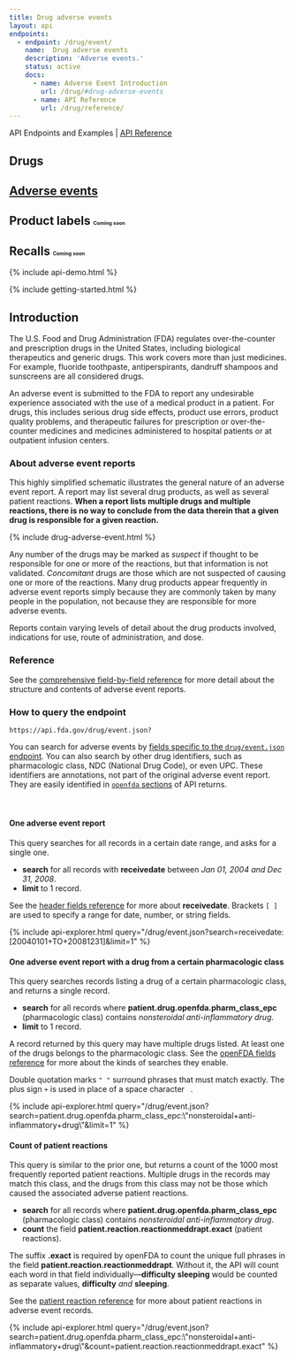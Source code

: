 ```yaml
---
title: Drug adverse events
layout: api
endpoints:
  - endpoint: /drug/event/
    name:  Drug adverse events
    description: 'Adverse events.'
    status: active
    docs:
      - name: Adverse Event Introduction
        url: /drug/#drug-adverse-events
      - name: API Reference
        url: /drug/reference/
---
```

<section class="content-heading api {% if page.cover %}cover{% endif %}" style="background-image:url('{{ site.baseurl }}/assets/img/{{ page.cover }}');">
  <div class="content-heading-text">
    <div class="content-heading-title">
      API Endpoints and Examples | <a href="{{ site.baseurl }}/drug/event/reference/">API Reference</a>
    </div>
    <h1>Drugs</h1>
  </div>
</section>

<div class="row tabs">
  <div class="col-sm-4 tab selected"><h2><a href="#">Adverse events</a></h2></div>
  <div class="col-sm-4 tab"><h2>Product labels <span style="font-size: 9px">Coming soon</span></h2></div>
  <div class="col-sm-4 tab"><h2>Recalls <span style="font-size: 9px">Coming soon</span></h2></div>
</div>

<section id="endpoint">

{% include api-demo.html %}

{% include getting-started.html %}

## Introduction

The U.S. Food and Drug Administration (FDA) regulates over-the-counter and prescription drugs in the United States, including biological therapeutics and generic drugs. This work covers more than just medicines. For example, fluoride toothpaste, antiperspirants, dandruff shampoos and sunscreens are all considered drugs.

An adverse event is submitted to the FDA to report any undesirable experience associated with the use of a medical product in a patient. For drugs, this includes serious drug side effects, product use errors, product quality problems, and therapeutic failures for prescription or over-the-counter medicines and medicines administered to hospital patients or at outpatient infusion centers.

### About adverse event reports

This highly simplified schematic illustrates the general nature of an adverse event report. A report may list several drug products, as well as several patient reactions. **When a report lists multiple drugs and multiple reactions, there is no way to conclude from the data therein that a given drug is responsible for a given reaction.**

{% include drug-adverse-event.html %}

Any number of the drugs may be marked as *suspect* if thought to be responsible for one or more of the reactions, but that information is not validated. *Concomitant* drugs are those which are not suspected of causing one or more of the reactions. Many drug products appear frequently in adverse event reports simply because they are commonly taken by many people in the population, not because they are responsible for more adverse events.

Reports contain varying levels of detail about the drug products involved, indications for use, route of administration, and dose.

### Reference

See the <a href="reference/">comprehensive field-by-field reference</a> for more detail about the structure and contents of adverse event reports.

### How to query the endpoint

`https://api.fda.gov/drug/event.json?`

You can search for adverse events by <a href="{{ site.baseurl }}/api/reference/#drug-adverse-events">fields specific to the `drug/event.json` endpoint</a>. You can also search by other drug identifiers, such as pharmacologic class, NDC (National Drug Code), or even UPC. These identifiers are annotations, not part of the original adverse event report. They are easily identified in <a href="{{ site.baseurl }}/api/reference/#openfda-fields">`openfda` sections</a> of API returns.

<div class="api-explorer" style="margin-top: 7ex">
<div class="query">
<h4 class="query-title">One adverse event report</h4>
<div class="query-description">This query searches for all records in a certain date range, and asks for a single one.

 - **search** for all records with **receivedate** between *Jan 01, 2004 and Dec 31, 2008*.
 - **limit** to 1 record.

See the [header fields reference](reference/#header) for more about **receivedate**. Brackets `[ ]` are used to specify a range for date, number, or string fields.
</div>
</div>
<div class="explorer">
{% include api-explorer.html query="/drug/event.json?search=receivedate:[20040101+TO+20081231]&limit=1" %}
</div>
</div>

<div class="api-explorer">
<div class="query">
<h4 class="query-title">One adverse event report with a drug from a certain pharmacologic class</h4>
<div class="query-description">This query searches records listing a drug of a certain pharmacologic class, and returns a single record.

 - **search** for all records where **patient.drug.openfda.pharm_class_epc** (pharmacologic class) contains *nonsteroidal anti-inflammatory drug*.
 - **limit** to 1 record.

A record returned by this query may have multiple drugs listed. At least one of the drugs belongs to the pharmacologic class. See the [openFDA fields reference](reference/#openfda-fields) for more about the kinds of searches they enable.

Double quotation marks `" "` surround phrases that must match exactly. The plus sign `+` is used in place of a space character ` `.
</div>
</div>
<div class="explorer">
{% include api-explorer.html query="/drug/event.json?search=patient.drug.openfda.pharm_class_epc:\"nonsteroidal+anti-inflammatory+drug\"&limit=1" %}
</div>
</div>

<div class="api-explorer">
<div class="query">
<h4 class="query-title">Count of patient reactions</h4>
<div class="query-description">This query is similar to the prior one, but returns a count of the 1000 most frequently reported patient reactions. Multiple drugs in the records may match this class, and the drugs from this class may not be those which caused the associated adverse patient reactions.

 - **search** for all records where **patient.drug.openfda.pharm_class_epc** (pharmacologic class) contains *nonsteroidal anti-inflammatory drug*.
 - **count** the field **patient.reaction.reactionmeddrapt.exact** (patient reactions).

The suffix **.exact** is required by openFDA to count the unique full phrases in the field **patient.reaction.reactionmeddrapt**. Without it, the API will count each word in that field individually—**difficulty sleeping** would be counted as separate values, **difficulty** *and* **sleeping**.

See the [patient reaction reference](reference/#patient-reaction-data) for more about patient reactions in adverse event records.
</div>
<!-- <svg class="chart"></svg> -->
</div>
<div class="explorer">
{% include api-explorer.html query="/drug/event.json?search=patient.drug.openfda.pharm_class_epc:\"nonsteroidal+anti-inflammatory+drug\"&count=patient.reaction.reactionmeddrapt.exact" %}
</div>
</div>

</section>
